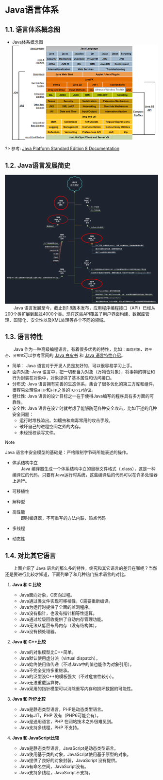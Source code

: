 # Java语言体系
## 1.1. 语言体系概念图
- Java体系概念图
![](/docs/assets/images/basic/java-conceptual-diagram.png)

?> 参考: [Java Platform Standard Edition 8 Documentation](https://docs.oracle.com/javase/8/docs/index.html)

## 1.2. Java语言发展简史
![Java语言发展简史][5]
&emsp;&emsp;Java 语言发展至今，截止到1.8版本发布，应用程序编程接口（API）已经从200个类扩展到超过4000个类。现在这些API覆盖了用户界面构建、数据库管理、国际化、安全性以及XML处理等各个不同的领域。

## 1.3. 语言特性
&emsp;&emsp;Java 作为一种高级编程语言，有着很多优秀的特性，比如：`面向对象`、`跨平台`、`分布式`可以参考官网的 [Java 白皮书][3] 和 [Java 语言特性介绍][4]。

- 简单：    Java 语言对于开发人员是友好的，可以很容易学习上手。
- 面向对象: Java 语言中，把一切都当为对象（万物皆对象），将事物的特征和行为封装在对象中，对象提供了基本属性和访问接口。
- 分布式:   Java 语言拥有完善的生态体系，集合了很多优化的第三方库和组件，很容易处理像`HTTP`和`FTP`之类的`TCP/IP`协议。
- 健壮性:   Java 语言的设计目标之一在于使得Java编写的程序具有多方面的可靠性。
- 安全性:   Java 语言在设计时就考虑了能够防范各种安全攻击，比如下述的几种安全问题：
    - 运行时堆栈溢出。如蠕虫和病毒常用的攻击手段。
    - 破坏自己的进程空间之外的内存。
    - 未经授权读写文件。<br>

> [!NOTE]
> Java 语言中安全模型的基础是：严格限制字节码所能表述的操作。

- 体系结构中立<br>
&emsp;&emsp;Java 编译器生成一个体系结构中立的目标文件格式（.class），这是一种编译过的代码，只要有Java运行时系统，这些编译后的代码可以在许多处理器上运行。

- 可移植性

- 解释型

- 高性能<br>
&emsp;&emsp;即时编译器，不可重写的方法内联，热点代码

- 多线程

- 动态性

## 1.4. 对比其它语言
&emsp;&emsp;上面介绍了 Java 语言的那么多的特性，终究和其它语言的差异在哪呢？当然还是要进行比较才知道，下面列举了和几种热门技术语言的对比。
1. **Java 和 C 比较**
    - Java面向对象，C面向过程。
    - Java通过类文件实现可移植性，C需要重新编译。
    - Java为运行时提供了全面的监测程序。
    - Java没有指针，也没有指针相等性运算。
    - Java通过垃圾回收提供了自动内存管理功能。
    - Java无法从低层布局内存（没有结构体）。
    - Java没有预处理器。

2. **Java 和 C++比较**
    - Java的对象模型比C++简单。
    - Java默认使用虚分派（virtual dispatch）。
    - Java始终使用值传递（不过Java中的值也能作为对象引用）。
    - Java不完全支持多重继承。
    - Java的泛型没C++的模板强大（不过危害性较小）。
    - Java无法重载运算符。
    - Java采用的指针模型可以消除重写内存和损坏数据的可能性。

3. **Java 和 PHP比较**
    - Java是静态类型语言，PHP是动态类型语言。
    - Java有JIT，PHP 没有（PHP6可能会有）。
    - Java是通用语言，PHP 在网站技术之外很难见到。
    - Java支持多线程，PHP 不支持。

4. **Java 和 JavaScript比较**
    - Java是静态类型语言，JavaScript是动态类型语言。
    - Java使用基于类的对象，JavaScript使用基于原型的对象。
    - Java提供了良好的对象封装，JavaScript 没有提供。
    - Java有命名空间，JavaScript没有。
    - Java支持多线程，JavaScript不支持。

<!-- 资源链接 -->
[1]: /docs/assets/images/basic/java-conceptual-diagram.png
[2]: https://docs.oracle.com/javase/8/docs/index.html
[3]: https://www.oracle.com/java/technologies/language-environment.html
[4]: http://horstmann.com/corejava/java-an-overview/7Gosling.pdf
[5]: /docs/assets/images/basic/java-language-brief-history.png
